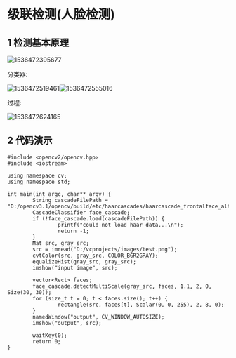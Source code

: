 # 级联检测(人脸检测)

## 1 检测基本原理

![1536472395677](/home/datah/Desktop/GitHub/OpenCV/OpenCV_Tutorial/FeatureExtraction/级联检测_人脸检测/image/principle.png)

分类器:

![1536472519461](/home/datah/Desktop/GitHub/OpenCV/OpenCV_Tutorial/FeatureExtraction/级联检测_人脸检测/image/boosting.png)![1536472555016](/home/datah/Desktop/GitHub/OpenCV/OpenCV_Tutorial/FeatureExtraction/级联检测_人脸检测/image/boosting_1.png)

过程:

![1536472624165](/home/datah/Desktop/GitHub/OpenCV/OpenCV_Tutorial/FeatureExtraction/级联检测_人脸检测/image/process.png)

## 2 代码演示

```
#include <opencv2/opencv.hpp>
#include <iostream>

using namespace cv;
using namespace std;

int main(int argc, char** argv) {
        String cascadeFilePath = "D:/opencv3.1/opencv/build/etc/haarcascades/haarcascade_frontalface_alt.xml";
        CascadeClassifier face_cascade;
        if (!face_cascade.load(cascadeFilePath)) {
                printf("could not load haar data...\n");
                return -1;
        }
        Mat src, gray_src;
        src = imread("D:/vcprojects/images/test.png");
        cvtColor(src, gray_src, COLOR_BGR2GRAY);
        equalizeHist(gray_src, gray_src);
        imshow("input image", src);

        vector<Rect> faces;
        face_cascade.detectMultiScale(gray_src, faces, 1.1, 2, 0, Size(30, 30));
        for (size_t t = 0; t < faces.size(); t++) {
                rectangle(src, faces[t], Scalar(0, 0, 255), 2, 8, 0);
        }
        namedWindow("output", CV_WINDOW_AUTOSIZE);
        imshow("output", src);

        waitKey(0);
        return 0;
}
```

